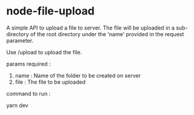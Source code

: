 # node-file-upload

A simple API to upload a file to server. 
The file will be uploaded in a sub-directory of the root directory under the 'name' provided in the request parameter.

Use /upload to upload the file.

params required : 

1. name : Name of the folder to be created on server
2. file : The file to be uploaded


command to run :

yarn dev
